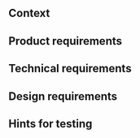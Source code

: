 <!--- Provide a general summary of the feature in the Title above -->

## Context
<!-- Introduction on why the feature is requested, brief description of the value it should bring. -->
<!-- This is especially necessary if a feature is not a part of the related Epic that contains that context already.-->

## Product requirements
<!-- Explanation for the team members working on the feature what are we going to design, build, test or release.  -->

## Technical requirements
<!-- Technical (engineering) requirements and limitations that are known (if any). -->

## Design requirements
<!-- UX (user experience) / DX (developer experience) related requirements. -->

## Hints for testing 
<!-- Optional -->
